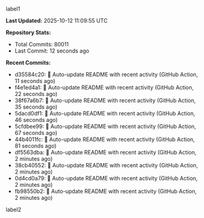 
label1 
<!-- ACTIVITY_START -->
**Last Updated:** 2025-10-12 11:09:55 UTC

**Repository Stats:**
- Total Commits: 80011
- Last Commit: 12 seconds ago

**Recent Commits:**
- d35584c20: 🤖 Auto-update README with recent activity (GitHub Action, 11 seconds ago)
- f4e1ed4a1: 🤖 Auto-update README with recent activity (GitHub Action, 22 seconds ago)
- 38f67a6b7: 🤖 Auto-update README with recent activity (GitHub Action, 35 seconds ago)
- 5dacd0df1: 🤖 Auto-update README with recent activity (GitHub Action, 46 seconds ago)
- 5cfdbee99: 🤖 Auto-update README with recent activity (GitHub Action, 67 seconds ago)
- 44b4011fc: 🤖 Auto-update README with recent activity (GitHub Action, 81 seconds ago)
- df5563dba: 🤖 Auto-update README with recent activity (GitHub Action, 2 minutes ago)
- 38cb40552: 🤖 Auto-update README with recent activity (GitHub Action, 2 minutes ago)
- 0d4cd0a79: 🤖 Auto-update README with recent activity (GitHub Action, 2 minutes ago)
- fb98550b2: 🤖 Auto-update README with recent activity (GitHub Action, 2 minutes ago)
<!-- ACTIVITY_END -->

label2
